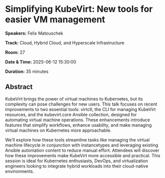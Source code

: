 # Simplifying KubeVirt: New tools for easier VM management

**Speakers:** Felix Matouschek
                    
**Track:** Cloud, Hybrid Cloud, and Hyperscale Infrastructure
                    
**Room:** 27
                    
**Date & Time:** 2025-06-12 15:30:00
                    
**Duration:** 35 minutes
                    
## Abstract
                    
KubeVirt brings the power of virtual machines to Kubernetes, but its complexity can pose challenges for new users. This talk focuses on recent improvements to two essential tools: virtctl, the CLI for managing KubeVirt resources, and the kubevirt.core Ansible collection, designed for automating virtual machine operations. These enhancements introduce features that simplify workflows, enhance usability, and make managing virtual machines on Kubernetes more approachable.

We’ll explore how these tools streamline tasks like managing the virtual machine lifecycle in conjunction with instancetypes and leveraging existing Ansible automation content to reduce manual effort. Attendees will discover how these improvements make KubeVirt more accessible and practical. This session is ideal for Kubernetes enthusiasts, DevOps, and virtualization engineers looking to integrate hybrid workloads into their cloud-native environments.
